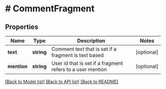 # # CommentFragment

## Properties

Name | Type | Description | Notes
------------ | ------------- | ------------- | -------------
**text** | **string** | Comment text that is set if a fragment is text based | [optional]
**mention** | **string** | User id that is set if a fragment refers to a user mention | [optional]

[[Back to Model list]](../../README.md#models) [[Back to API list]](../../README.md#endpoints) [[Back to README]](../../README.md)
